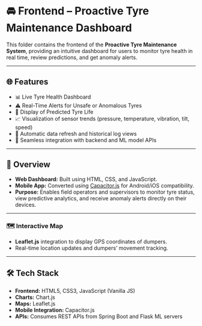 # 🚘 Frontend – Proactive Tyre Maintenance Dashboard

This folder contains the frontend of the **Proactive Tyre Maintenance System**, providing an intuitive dashboard for users to monitor tyre health in real time, review predictions, and get anomaly alerts.

---

## 🌐 Features

- 📊 Live Tyre Health Dashboard
- ⚠️ Real-Time Alerts for Unsafe or Anomalous Tyres
- 🔮 Display of Predicted Tyre Life
- 📈 Visualization of sensor trends (pressure, temperature, vibration, tilt, speed)
- 🔁 Automatic data refresh and historical log views
- 🧩 Seamless integration with backend and ML model APIs

---

## 📲 Overview

- **Web Dashboard:** Built using HTML, CSS, and JavaScript.
- **Mobile App:** Converted using [Capacitor.js](https://capacitorjs.com/) for Android/iOS compatibility.
- **Purpose:** Enables field operators and supervisors to monitor tyre status, view predictive analytics, and receive anomaly alerts directly on their devices.

---

### 🗺️ Interactive Map
- **Leaflet.js** integration to display GPS coordinates of dumpers.
- Real-time location updates and dumpers’ movement tracking.

---

## 🛠️ Tech Stack

- **Frontend:** HTML5, CSS3, JavaScript (Vanilla JS)
- **Charts:** Chart.js
- **Maps:** Leaflet.js
- **Mobile Integration:** Capacitor.js
- **APIs:** Consumes REST APIs from Spring Boot and Flask ML servers
